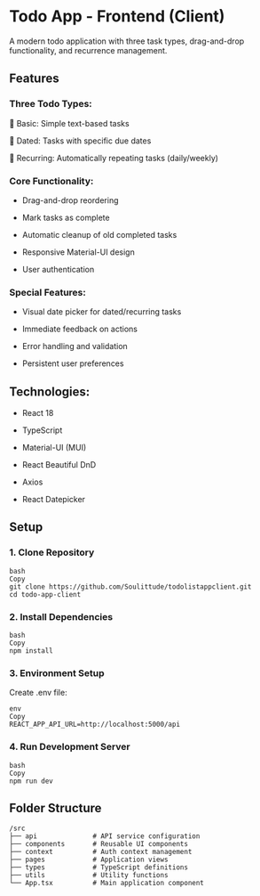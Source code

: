 # Todo App - Frontend (Client)

A modern todo application with three task types, drag-and-drop functionality, and recurrence management.

## Features
### Three Todo Types:

📝 Basic: Simple text-based tasks

📅 Dated: Tasks with specific due dates

🔄 Recurring: Automatically repeating tasks (daily/weekly)

### Core Functionality:

- Drag-and-drop reordering

- Mark tasks as complete

- Automatic cleanup of old completed tasks

- Responsive Material-UI design

- User authentication

### Special Features:

- Visual date picker for dated/recurring tasks

- Immediate feedback on actions

- Error handling and validation

- Persistent user preferences

## Technologies:
- React 18

- TypeScript

- Material-UI (MUI)

- React Beautiful DnD

- Axios

- React Datepicker


## Setup
### 1. Clone Repository
```
bash
Copy
git clone https://github.com/Soulittude/todolistappclient.git
cd todo-app-client
```
### 2. Install Dependencies
```
bash
Copy
npm install
```
### 3. Environment Setup
Create .env file:
```
env
Copy
REACT_APP_API_URL=http://localhost:5000/api
```
### 4. Run Development Server
```
bash
Copy
npm run dev
```
## Folder Structure
```
/src
├── api              # API service configuration
├── components       # Reusable UI components
├── context          # Auth context management
├── pages            # Application views
├── types            # TypeScript definitions
├── utils            # Utility functions
└── App.tsx          # Main application component
```
